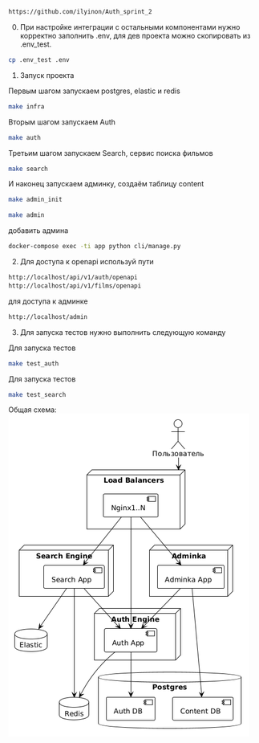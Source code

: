 ```bash
https://github.com/ilyinon/Auth_sprint_2
```


0. При настройке интеграции с остальными компонентами нужно корректно заполнить .env, для дев проекта можно скопировать из .env_test.
```bash
cp .env_test .env
```

1. Запуск проекта

Первым шагом запускаем postgres, elastic и redis
```bash
make infra
```

Вторым шагом запускаем Auth
```bash
make auth
```

Третьим шагом запускаем Search, сервис поиска фильмов
```bash
make search
```

И наконец запускаем админку, создаём таблицу content
```bash
make admin_init
```

```bash
make admin
```

добавить админа
```bash
docker-compose exec -ti app python cli/manage.py
```


2. Для доступа к openapi используй пути
```bash
http://localhost/api/v1/auth/openapi
http://localhost/api/v1/films/openapi

```

для доступа к админке
```bash
http://localhost/admin
```

3. Для запуска тестов нужно выполнить следующую команду

Для запуска тестов
```bash
make test_auth
```

Для запуска тестов
```bash
make test_search
```


Общая схема:
![Image alt](https://github.com/ilyinon/Auth_sprint_2/raw/dev_prepare_for_review_1/schema.png)

